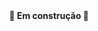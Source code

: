 <!---
<div align="center">
    <br><img src="https://i.imgur.com/VgAyWwy.gif" alt="panini-tech-lab logo">
 </div>
-->

<div align="center">
  <strong>🚀 Em construção 🚀</strong>
</div>
<br/>

